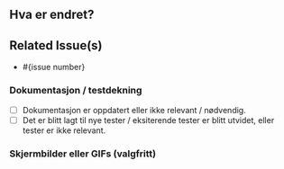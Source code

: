 <!--- Fortell kort hva PR-en din inneholder i to-tre setninger maks. -->

## Hva er endret?
<!--- Gi en mer detaljert beskrivelse av hva endringene dine innebærer ved behov, med eventuelle marknader -->

## Related Issue(s)

- #{issue number}

### Dokumentasjon / testdekning
<!--- Oppgi om du har lagt til eller oppdatert dokumentasjonen som er relevant for endringene. Enten i Readme eller i Docosauros på `./packages/docs/docs` -->

- [ ] Dokumentasjon er oppdatert eller ikke relevant / nødvendig.
- [ ] Det er blitt lagt til nye tester / eksiterende tester er blitt utvidet, eller tester er ikke relevant.

### Skjermbilder eller GIFs (valgfritt)
<!--- Det er alltid nyttig å inkludere skjermbilder eller GIFs for å vise frem endringene visuelt, spesielt for UI-relaterte endringer. -->
